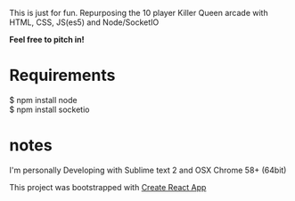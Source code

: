 This is just for fun. Repurposing the 10 player Killer Queen arcade with HTML, CSS, JS(es5) and Node/SocketIO

**Feel free to pitch in!**

<h1>Requirements</h1>

$ npm install node<br />
$ npm install socketio<br />

<h1>notes</h1>

I'm personally Developing with Sublime text 2 and OSX Chrome 58+ (64bit)

This project was bootstrapped with [Create React App](https://github.com/facebookincubator/create-react-app)